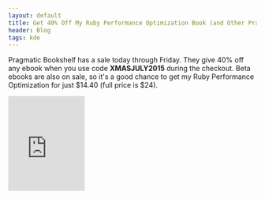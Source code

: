 ```yaml
---
layout: default
title: Get 40% Off My Ruby Performance Optimization Book (and Other PragProg Ebooks Too)
header: Blog
tags: kde
---
```


Pragmatic Bookshelf has a sale today through Friday. They give 40% off any ebook when you use code **XMASJULY2015** during the checkout. Beta ebooks are also on sale, so it's a good chance to get my Ruby Performance Optimization for just $14.40 (full price is $24).<!--more-->

<div float="left">
  <iframe border="0px" frameBorder="0" seamless="true" src="https://pragprog.com/products/buy_now_insert/adrpo" height="192px" width="155px">
  Buy Now
  </iframe>
</div>
